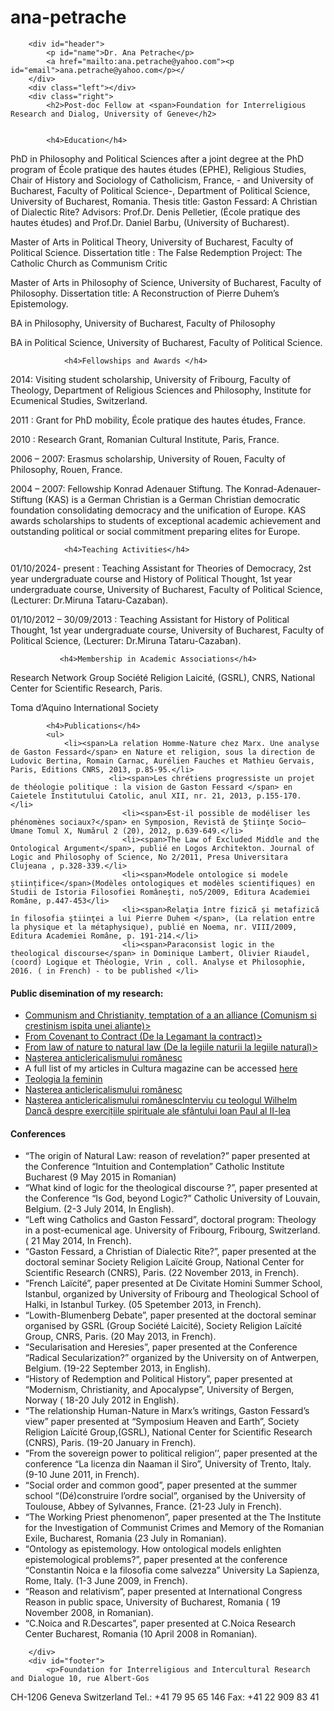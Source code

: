 # ana-petrache
<!DOCTYPE html>
<html>
	<head>
		<link type="text/css" rel="stylesheet" href="stylesheet.css"/>
		<title></title>
	</head>
	<body>

		<div id="header">
			<p id="name">Dr. Ana Petrache</p>
			<a href="mailto:ana.petrache@yahoo.com"><p id="email">ana.petrache@yahoo.com</p></
		</div>
		<div class="left"></div>
		<div class="right">
			<h2>Post-doc Fellow at <span>Foundation for Interreligious Research and Dialog, University of Geneve</h2>

			
			<h4>Education</h4>
<p>PhD in Philosophy and Political Sciences after a joint degree at the  PhD program of École pratique des hautes études (EPHE), Religious Studies, Chair of History and Sociology of Catholicism, France, - and University of Bucharest, Faculty of Political Science-, Department of Political Science, University of Bucharest, Romania. 
Thesis title: <span>Gaston Fessard: A Christian of Dialectic Rite?</span>
Advisors: Prof.Dr. Denis Pelletier, (École pratique des hautes études) and Prof.Dr. Daniel Barbu, (University of Bucharest). </p>

<p>Master of Arts in Political Theory, University of Bucharest, Faculty of Political Science. 
Dissertation title : <span>The False Redemption Project: The Catholic Church as Communism Critic</span> </p>

<p>Master of Arts in Philosophy of Science, University of Bucharest, Faculty of Philosophy. 
Dissertation title: <span>A Reconstruction of Pierre Duhem’s Epistemology</span>.</p>

<p>BA in Philosophy, University of Bucharest, Faculty of Philosophy </p>
<p>BA in Political Science, University of Bucharest, Faculty of Political Science.</p>


                <h4>Fellowships and Awards </h4>
<p>2014: Visiting student scholarship, University of Fribourg, Faculty of Theology, Department of Religious Sciences and Philosophy, Institute for Ecumenical Studies, Switzerland. </p>

<p>2011 : Grant for PhD mobility, École pratique des hautes études, France.</p>

<p>2010 : Research Grant, Romanian Cultural Institute, Paris, France. </p>

<p>2006 – 2007: Erasmus scholarship, University of Rouen, Faculty of Philosophy, Rouen, France. </p>
<p>2004 – 2007: Fellowship Konrad Adenauer Stiftung. The Konrad-Adenauer-Stiftung (KAS) is a German Christian is a German Christian democratic foundation consolidating democracy and the unification of Europe. KAS awards scholarships to students of exceptional academic achievement and outstanding political or social commitment preparing elites for Europe. </p>


                <h4>Teaching Activities</h4>
<p>01/10/2024- present : Teaching Assistant for Theories of Democracy, 2st year undergraduate course  and History of Political Thought, 1st year undergraduate course, University of Bucharest, Faculty of Political Science, (Lecturer: Dr.Miruna Tataru-Cazaban).</p>

<p>01/10/2012 – 30/09/2013 : Teaching Assistant for History of Political Thought, 1st year undergraduate course, University of Bucharest, Faculty of Political Science, (Lecturer: Dr.Miruna Tataru-Cazaban). </p>


               <h4>Membership in Academic Associations</h4>
<p>Research Network <span>Group Société Religion Laicité,</span> (GSRL), CNRS, National Center for Scientific Research, Paris. </p>
<p>Toma d’Aquino International Society </p>


			<h4>Publications</h4>
			<ul>
				<li><span>La relation Homme-Nature chez Marx. Une analyse de Gaston Fessard</span> en Nature et religion, sous la direction de Ludovic Bertina, Romain Carnac, Aurélien Fauches et Mathieu Gervais, Paris, Editions CNRS, 2013, p.85-95.</li>
	                      <li><span>Les chrétiens progressiste un projet de théologie politique : la vision de Gaston Fessard </span> en Caietele Institutului Catolic, anul XII, nr. 21, 2013, p.155-170.  </li>
                             <li><span>Est-il possible de modéliser les phénomènes sociaux?</span> en Symposion, Revistă de Ştiinţe Socio–Umane Tomul X, Numărul 2 (20), 2012, p.639-649.</li>
                             <li><span>The Law of Excluded Middle and the Ontological Argument</span>, publié en Logos Architekton. Journal of Logic and Philosophy of Science, No 2/2011, Presa Universitara Clujeana , p.328-339.</li>
                             <li><span>Modele ontologice si modele științifice</span>(Modèles ontologiques et modèles scientifiques) en Studii de Istoria Filosofiei Româneşti, no5/2009, Editura Academiei Române, p.447-453</li>
                             <li><span>Relaţia între fizică şi metafizică în filosofia ştiinţei a lui Pierre Duhem </span>, (La relation entre la physique et la métaphysique), publié en Noema, nr. VIII/2009, Editura Academiei Române, p. 191-214.</li>
                             <li><span>Paraconsist logic in the theological discourse</span> in Dominique Lambert, Olivier Riaudel, (coord) Logique et Théologie, Vrin , coll. Analyse et Philosophie, 2016. ( in French) - to be published </li>
<h4>Public disemination of my research: </h4>

<ul>
<li><a href=“http://revistacultura.ro/cultura.php?articol=4886“><span>Communism and Christianity, temptation of a an alliance (Comunism si crestinism ispita unei aliante)</span>></a></li>

<li><a href=“http://revistacultura.ro/nou/2010/01/de-la-legamant-la-contract/“><span>From Covenant to Contract (De la Legamant la contract)</span>></a></li>

<li><a href=“http://www.orthonews.ro/abcdef/category/teologia-la-feminin/“><span>From law of nature to natural law (De la legiile naturii la legiile natural)</span>></a></li>

<li><a href=“http://revistacultura.ro/nou/2010/01/de-la-legile-naturii-la-legile-naturale-si-inapoi/“><span>Nașterea anticlericalismului românesc<span></a></li>

<li>A full list of my articles in <span>Cultura<span> magazine can be accessed <a href=“http://revistacultura.ro/nou/pagina-de-autor/?nume=ana+petrache.”>here</a>
</li>
                             
<li><a href=“http://www.orthonews.ro/abcdef/category/teologia-la-feminin/“><span>Teologia la feminin</span></a></li>

<li><a href=“http://www.contributors.ro/editorial/nasterea-anticlericalismului-romanesc/“><span>Nașterea anticlericalismului românesc</span>
</a></li>

<li><a href=“http://www.contributors.ro/cultura/video-interviu-cu-teologul-catolic-wilhelm-danca-despre-exercitiile-spirituale-ale-sfantului-ioan-paul-al-ii-lea/“><span>Nașterea anticlericalismului românesc</span>Interviu cu teologul Wilhelm Dancă despre exercițiile spirituale ale sfântului Ioan Paul al II-lea
</a></li>
</ul>

<h4>Conferences</h4>
<ul>
	<li>“The origin of Natural Law: reason of revelation?” paper presented at the Conference “Intuition and Contemplation” Catholic Institute Bucharest (9 May 2015 in Romanian)</li>
	<li>“What kind of logic for the theological discourse ?”, paper presented at the Conference “Is God, beyond Logic?” Catholic University of Louvain, Belgium. (2-3 July 2014, In English). </li>
<li>“Left wing Catholics and Gaston Fessard”, doctoral program: Theology in a post-ecumenical age. University of Fribourg, Fribourg, Switzerland. ( 21 May 2014, In French). </li>
 <li>“Gaston Fessard, a Christian of Dialectic Rite?”, paper presented at the doctoral seminar Society Religion Laïcité Group, National Center for Scientific Research (CNRS), Paris. (22 November 2013, in French). </li>
 <li>“French Laïcité”, paper presented at De Civitate Homini Summer School, Istanbul, organized by University of Fribourg and Theological School of Halki, in Istanbul Turkey. (05 Spetember 2013, in French). </li>
<li>“Lowith-Blumenberg Debate”, paper presented at the doctoral seminar organised by GSRL (Group Société Laicité), Society Religion Laïcité Group, CNRS, Paris. (20 May 2013, in French). </li>
<li>“Secularisation and Heresies”, paper presented at the Conference “Radical Secularization?” organized by the University on of Antwerpen, Belgium. (19-22 September 2013, in English). </li>
<li>“History of Redemption and Political History”, paper presented at “Modernism, Christianity, and Apocalypse”, University of Bergen, Norway ( 18-20 July 2012 in English). </li>
<li>“The relationship Human-Nature in Marx’s writings, Gaston Fessard’s view” paper presented at “Symposium Heaven and Earth”, Society Religion Laïcité Group,(GSRL), National Center for Scientific Research (CNRS), Paris. (19-20 January in French). </li>
<li>“From the sovereign power to political religion’’, paper presented at the conference “La licenza din Naaman il Siro”, University of Trento, Italy. (9-10 June 2011, in French). </li>
<li>“Social order and common good”, paper presented at the summer school “(Dé)construire l’ordre social”, organised by the University of Toulouse, Abbey of Sylvannes, France. (21-23 July in French). </li>
<li>“The Working Priest phenomenon”, paper presented at the The Institute for the Investigation of Communist Crimes and Memory of the Romanian Exile, Bucharest, Romania (23 July in Romanian). </li>
<li>“Ontology as epistemology. How ontological models enlighten epistemological problems?”, paper presented at the conference “Constantin Noica e la filosofia come salvezza” University La Sapienza, Rome, Italy. (1-3 June 2009, in French). </li>
<li>“Reason and relativism”, paper presented at International Congress Reason in public space, University of Bucharest, Romania ( 19 November 2008, in Romanian). </li>
<li>“C.Noica and R.Descartes”, paper presented at C.Noica Research Center Bucharest, Romania (10 April 2008 in Romanian). </li>
	</ul>
			
			
		</div>
		<div id="footer">
			<p>Foundation for Interreligious and Intercultural Research and Dialogue 10, rue Albert-Gos
CH-1206 Geneva Switzerland
Tel.: +41 79 95 65 146 
Fax: +41 22 909 83 41</p>
		</div>
	</body>
</html>
